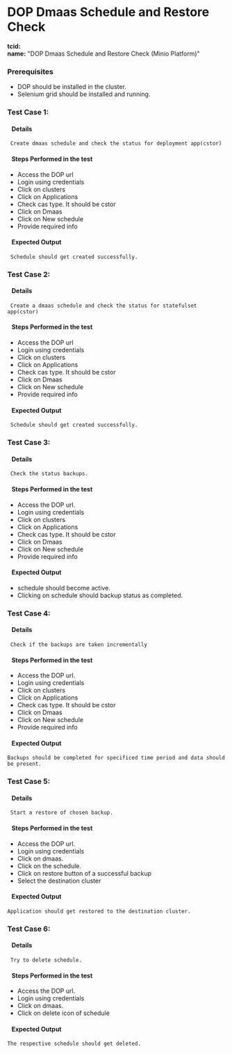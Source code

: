 # DOP Dmaas Schedule and Restore Check
<b>tcid:</b> <br>
<b>name:</b> "DOP Dmaas Schedule and Restore Check (Minio Platform)"<br>

### Prerequisites

* DOP should be installed in the cluster.
* Selenium grid should be installed and running.

### Test Case 1: 
#### &nbsp;&nbsp;&nbsp;Details
     Create dmaas schedule and check the status for deployment app(cstor)
#### &nbsp;&nbsp;&nbsp;Steps Performed in the test

* Access the DOP url
* Login using credentials
* Click on clusters
* Click on Applications
* Check cas type. It should be cstor
* Click on Dmaas
* Click on New schedule
* Provide required info

#### &nbsp;&nbsp;&nbsp;Expected Output
     Schedule should get created successfully.

### Test Case 2: 
#### &nbsp;&nbsp;&nbsp;Details
     Create a dmaas schedule and check the status for statefulset app(cstor)
#### &nbsp;&nbsp;&nbsp;Steps Performed in the test

* Access the DOP url
* Login using credentials
* Click on clusters
* Click on Applications
* Check cas type. It should be cstor
* Click on Dmaas
* Click on New schedule
* Provide required info

#### &nbsp;&nbsp;&nbsp;Expected Output
     Schedule should get created successfully.


### Test Case 3: 
#### &nbsp;&nbsp;&nbsp;Details
     Check the status backups.
#### &nbsp;&nbsp;&nbsp;Steps Performed in the test

* Access the DOP url.
* Login using credentials
* Click on clusters
* Click on Applications
* Check cas type. It should be cstor
* Click on Dmaas
* Click on New schedule
* Provide required info

#### &nbsp;&nbsp;&nbsp;Expected Output
* schedule should become active.
* Clicking on schedule should backup status as completed.

### Test Case 4: 
#### &nbsp;&nbsp;&nbsp;Details
     Check if the backups are taken incrementally
#### &nbsp;&nbsp;&nbsp;Steps Performed in the test

* Access the DOP url.
* Login using credentials
* Click on clusters
* Click on Applications
* Check cas type. It should be cstor
* Click on Dmaas
* Click on New schedule
* Provide required info

#### &nbsp;&nbsp;&nbsp;Expected Output
	Backups should be completed for specificed time period and data should be present.

### Test Case 5: 
#### &nbsp;&nbsp;&nbsp;Details
     Start a restore of chosen backup.
#### &nbsp;&nbsp;&nbsp;Steps Performed in the test

* Access the DOP url.
* Login using credentials
* Click on dmaas.
* Click on the schedule.
* Click on restore button of a successful backup
* Select the destination cluster

#### &nbsp;&nbsp;&nbsp;Expected Output
	Application should get restored to the destination cluster.

### Test Case 6: 
#### &nbsp;&nbsp;&nbsp;Details
     Try to delete schedule.
#### &nbsp;&nbsp;&nbsp;Steps Performed in the test

* Access the DOP url.
* Login using credentials
* Click on dmaas.
* Click on delete icon of schedule

#### &nbsp;&nbsp;&nbsp;Expected Output
	The respective schedule should get deleted.